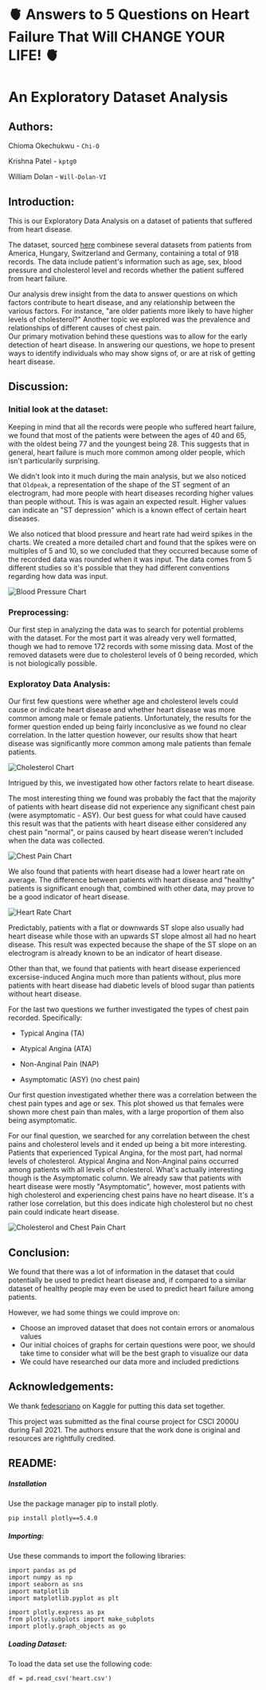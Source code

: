 # 🫀 Answers to 5 Questions on Heart Failure That Will CHANGE YOUR LIFE! 🫀
# An Exploratory Dataset Analysis
## Authors:

Chioma Okechukwu - `Chi-O` 

Krishna Patel - `kptg0`

William Dolan - `Will-Dolan-VI`

## Introduction:

This is our Exploratory Data Analysis on a dataset of patients that suffered from heart disease.

The dataset, sourced [here](https://archive.ics.uci.edu/ml/machine-learning-databases/heart-disease/) combinese several datasets from patients from America, Hungary, Switzerland and Germany, containing a total of 918 records. The data include patient's information such as age, sex, blood pressure and cholesterol level and records whether the patient suffered from heart failure.

Our analysis drew insight from the data to answer questions on which factors contribute to heart disease, and any relationship between the various factors. For instance, "are older patients more likely to have higher levels of cholesterol?" Another topic we explored was the prevalence and relationships of different causes of chest pain.  
Our primary motivation behind these questions was to allow for the early detection of heart disease. In answering our questions, we hope to present ways to identify individuals who may show signs of, or are at risk of getting heart disease.

## Discussion:

### Initial look at the dataset:

Keeping in mind that all the records were people who suffered heart failure, we found that most of the patients were between the ages of 40 and 65, with the oldest being 77 and the youngest being 28. This suggests that in general, heart failure is much more common among older people, which isn't particularily surprising.

We didn't look into it much during the main analysis, but we also noticed that `Oldpeak`, a representation of the shape of the ST segment of an electrogram, had more people with heart diseases recording higher values than people without. This is was again an expected result. Higher values can indicate an "ST depression" which is a known effect of certain heart diseases.

We also noticed that blood pressure and heart rate had weird spikes in the charts. We created a more detailed chart and found that the spikes were on multiples of 5 and 10, so we concluded that they occurred because some of the recorded data was rounded when it was input. The data comes from 5 different studies so it's possible that they had different conventions regarding how data was input.

![Blood Pressure Chart](./charts/bloodPressure.PNG?raw=true)

### Preprocessing:

Our first step in analyzing the data was to search for potential problems with the dataset. For the most part it was already very well formatted, though we had to remove 172 records with some missing data. Most of the removed datasets were due to cholesterol levels of 0 being recorded, which is not biologically possible.

### Exploratoy Data Analysis:

Our first few questions were whether age and cholesterol levels could cause or indicate heart disease and whether heart disease was more common among male or female patients. Unfortunately, the results for the former question ended up being fairly inconclusive as we found no clear correlation. In the latter question however, our results show that heart disease was significantly more common among male patients than female patients. 

![Cholesterol Chart](./charts/sexVsDisease.PNG?raw=true)

Intrigued by this, we investigated how other factors relate to heart disease.

The most interesting thing we found was probably the fact that the majority of patients with heart disease did not experience any significant chest pain (were asymptomatic - ASY). Our best guess for what could have caused this result was that the patients with heart disease either considered any chest pain "normal", or pains caused by heart disease weren't included when the data was collected.

![Chest Pain Chart](./charts/chestPainVsDisease.PNG?raw=true)

We also found that patients with heart disease had a lower heart rate on average. The difference between patients with heart disease and "healthy" patients is significant enough that, combined with other data, may prove to be a good indicator of heart disease.

![Heart Rate Chart](./charts/heartRateVsDisease.PNG?raw=true)

Predictably, patients with a flat or downwards ST slope also usually had heart disease while those with an upwards ST slope almost all had no heart disease. This result was expected because the shape of the ST slope on an electrogram is already known to be an indicator of heart disease.

Other than that, we found that patients with heart disease experienced excersise-induced Angina much more than patients without, plus more patients with heart disease had diabetic levels of blood sugar than patients without heart disease.

For the last two questions we further investigated the types of chest pain recorded.
Specifically:

* Typical Angina (TA)

* Atypical Angina (ATA)

* Non-Anginal Pain (NAP)

* Asymptomatic (ASY) (no chest pain)

Our first question investigated whether there was a correlation between the chest pain types and age or sex. This plot showed us that females were shown more chest pain than males, with a large proportion of them also being asymptomatic.  

For our final question, we searched for any correlation between the chest pains and cholesterol levels and it ended up being a bit more interesting. Patients that experienced Typical Angina, for the most part, had normal levels of cholesterol. Atypical Angina and Non-Anginal pains occurred among patients with all levels of cholesterol.  What's actually interesting though is the Asymptomatic column. We already saw that patients with heart disease were mostly "Asymptomatic", however, most patients with high cholesterol and experiencing chest pains have no heart disease. It's a rather lose correlation, but this does indicate high cholesterol but no chest pain could indicate heart disease. 

![Cholesterol and Chest Pain Chart](./charts/cholVsChestPain.PNG?raw=true)

## Conclusion:
We found that there was a lot of information in the dataset that could potentially be used to predict heart disease and, if compared to a similar dataset of healthy people may even be used to predict heart failure among patients.


However, we had some things we could improve on:
- Choose an improved dataset that does not contain errors or anomalous values
- Our initial choices of graphs for certain questions were poor, we should take time to consider what will be the best graph to visualize our data  
- We could have researched our data more and included predictions

## Acknowledgements:

We thank [fedesoriano](https://www.kaggle.com/fedesoriano) on Kaggle for putting this data set together.

This project was submitted as the final course project for CSCI 2000U during Fall 2021. The authors ensure that the work done is original and resources are rightfully credited. 



## README:

##### Installation
Use the package manager pip to install plotly.
```
pip install plotly==5.4.0
```

##### Importing:

Use these commands to import the following libraries:
```
import pandas as pd
import numpy as np
import seaborn as sns
import matplotlib
import matplotlib.pyplot as plt

import plotly.express as px
from plotly.subplots import make_subplots
import plotly.graph_objects as go
```

##### Loading Dataset:

To load the data set use the following code:
```
df = pd.read_csv('heart.csv')
```
